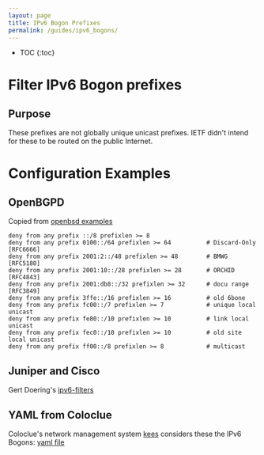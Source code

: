 ```yaml
---
layout: page
title: IPv6 Bogon Prefixes
permalink: /guides/ipv6_bogons/
---
```


* TOC
{:toc}

# Filter IPv6 Bogon prefixes

## Purpose

These prefixes are not globally unique unicast prefixes. IETF didn't intend for
these to be routed on the public Internet.

# Configuration Examples

## OpenBGPD

Copied from [openbsd examples](https://github.com/openbsd/src/blob/master/etc/examples/bgpd.conf#L111-L121)

```
deny from any prefix ::/8 prefixlen >= 8
deny from any prefix 0100::/64 prefixlen >= 64          # Discard-Only [RFC6666]
deny from any prefix 2001:2::/48 prefixlen >= 48        # BMWG [RFC5180]
deny from any prefix 2001:10::/28 prefixlen >= 28       # ORCHID [RFC4843]
deny from any prefix 2001:db8::/32 prefixlen >= 32      # docu range [RFC3849]
deny from any prefix 3ffe::/16 prefixlen >= 16          # old 6bone
deny from any prefix fc00::/7 prefixlen >= 7            # unique local unicast
deny from any prefix fe80::/10 prefixlen >= 10          # link local unicast
deny from any prefix fec0::/10 prefixlen >= 10          # old site local unicast
deny from any prefix ff00::/8 prefixlen >= 8            # multicast
```

## Juniper and Cisco

Gert Doering's [ipv6-filters](https://www.space.net/~gert/RIPE/ipv6-filters.html)

## YAML from Coloclue

Coloclue's network management system [kees](https://github.com/coloclue/kees) considers these the IPv6 Bogons: [yaml file](https://github.com/coloclue/kees/blob/master/vars/generic.yml#L70-L156)
